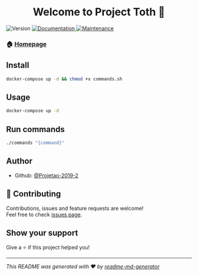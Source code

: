 <h1 align="center">Welcome to Project Toth 👋</h1>
<p>
  <img alt="Version" src="https://img.shields.io/badge/version-0.4.0-blue.svg?cacheSeconds=2592000" />
  <a href="https://github.com/Projetao-2019-2/project-toth#readme" target="_blank">
    <img alt="Documentation" src="https://img.shields.io/badge/documentation-yes-brightgreen.svg" />
  </a>
  <a href="https://github.com/Projetao-2019-2/project-toth/graphs/commit-activity" target="_blank">
    <img alt="Maintenance" src="https://img.shields.io/badge/Maintained%3F-yes-green.svg" />
  </a>
</p>

### 🏠 [Homepage](https://github.com/Projetao-2019-2/project-toth#readme)

## Install

```sh
docker-compose up -d && chmod +x commands.sh
```

## Usage

```sh
docker-compose up -d
```

## Run commands

```sh
./commands "{command}"
```

## Author

- Github: [@Projetao-2019-2](https://github.com/Projetao-2019-2)

## 🤝 Contributing

Contributions, issues and feature requests are welcome!<br />Feel free to check [issues page](https://github.com/Projetao-2019-2/project-toth/issues).

## Show your support

Give a ⭐️ if this project helped you!

---

_This README was generated with ❤️ by [readme-md-generator](https://github.com/kefranabg/readme-md-generator)_
